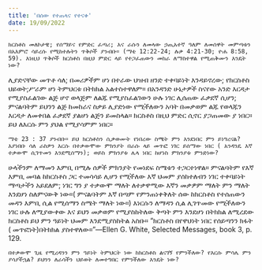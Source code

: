 ```yaml
---
title: 'በሰው የተጠላና የተናቀ'
date: 19/09/2022
---
```


`ክርስቶስ መለኮታዊ; የሰማይና የምድር ፈጣሪ; እና ራሱን ለመላው ኃጢአተኛ ዓለም ለመሰዋት መምጣቱን በአእምሮ ሳይረሱ የሚከተሉትን ጥቅሶች ያንብቡ። (ማቴ 12:22-24; ሉቃ 4:21-30; ዮሐ 8:58, 59). እነዚህ ጥቅሶች ክርስቶስ በዚህ ምድር ላይ የተጋፈጠውን መከራ ለማስተዋል የሚጠቅሙን እንዴት ነው?`

ሊያድናቸው መጥቶ ሳለ; በመሪዎችም ሆነ በተራው ህዝብ ዘንድ ተቀባይነት እንዳይኖረው; የክርስቶስ ህይወት;ሥራም ሆነ ትምህርቱ በትክክል አልተስተዋለም። በአንዳንድ ሁኔታዎች ስናየው አንድ እርዳታ የሚያስፈልገው ልጅ ሆኖ ወላጅም ለልጁ የሚያስፈልገውን ሁሉ ነገር ሊሰጠው ፈቃደኛ ሲሆን; ምናልባትም ይህንን ልጅ ከመከራና ስቃይ ሊያድነው የሚችለውን አባት በመቃወም ልጁ የወላጁን እርዳታ ለመቀበል ፈቃደኛ ያልሆነ ልጅን ይመስላል። ክርስቶስ በዚህ ምድር ሲኖር ያጋጠመው ያ ነበር። ይህ ለእርሱ ምን ያህል የሚያሳምም ነበር።

`ማቴ 23 : 37 ያንብቡ። ይህ ክርስቶስን ሲቃወሙት የነበረው ስሜት ምን እንደነበር ምን ይነግረናል? እያነበቡ ሳለ ራስዎን እርሱ በተቃውሞው ምክንያት በራሱ ላይ መጥፎ ነገር ይሰማው ነበር ( አንዳንዴ እኛ ተቃውሞ ሲገጥመን እንደሚሰማን); ወይስ ምክንያቱ ሌላ ነበር ከሆነስ ምክንያቱ ምንድነው?`

ሁላችንም ለማመን እምቢ በሚሉ ሰዎች ምክንያት የመነደፍ ስሜቱን ተጋርተነዋል። ምናልባትም የእኛ እምቢ መባል ከክርስቶስ ጋር ተመሳሳይ ሊሆን የሚችለው እኛ ህመም ያሰከተለብን ነገር ተቀባይነት ማጣታችን አይደለም; ነገር ግን ያ ተቃውሞ ማለት ለተቃዋሚው እኛን መቃዎም ማለት ምን ማለት እንደሆነ ስለምናውቅ ነው።( ምናልባትም እኛ በጣም የምንጠነቀቅለት ሰው ከክርስቶስ የተሰጠውን መዳን እምቢ ሲል የሚሰማን ስሜት ማለት ነው።) እነርሱን ለማዳን ሲል ሊገጥመው የሚችለውን ነገር ሁሉ ለሚያውቀው እና ይህን መቃወም የሚያስከትለው ቅጣት ምን እንደሆነ በትክክል ለሚረደው ክርስቶስ ይህ ምን ዓይነት ህመም እንደሚያስከትል አስቡ። “ክርስቶስ በየዋህነት ነበር የሰይጣንን ክፋት ( መጥፎነት)በትክክል ያስተዋለው።”—Ellen G. White, Selected Messages, book 3, p. 129.

`በተቃውሞ ጊዜ የሚረዳንን ምን ዓይነት ትምህርት ነው ከክርስቶስ ልናገኝ የምንችለው? የእርሱ ምሳሌ ምን ያሳያችኋል? ይህንን ለራሳችን ህይወት ለመተግበር የምንችለው እንዴት ነው?`